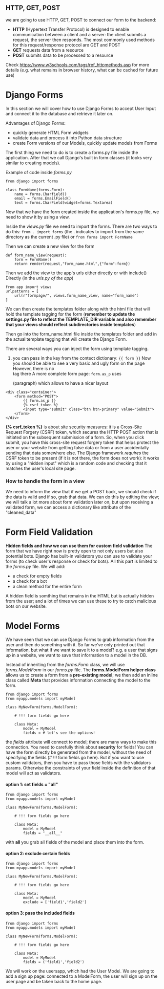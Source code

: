 ## HTTP, GET, POST
we are going to use HTTP, GET, POST to connect our form to the backend:

- **HTTP** (Hypertext Transfer Protocol) is designed to enable communication between a client and a server: the client submits a request, the server then responds. The most commonly used methods for this request/response protocol are GET and POST
- **GET** requests data from a resource
- **POST** submits data to be processed to a resource

Check https://www.w3schools.com/tags/ref_httpmethods.asp for more details (e.g. what remains in browser history, what can be cached for future use)

# Django Forms

In this section we will cover how to use Django Forms to accept User Input and connect it to the database and retrieve it later on.


Advantages of Django Forms:
- quickly generate HTML Form widgets
- validate data and process it into Python data structure
- create Form versions of our Models, quickly update models from Forms

The first thing we need to do is to create a forms.py file inside the application. After that we call Django's built in form classes (it looks very similar to creating models).

Example of code inside *forms.py*

```
from django import forms

class FormName(forms.Form):
    name = forms.Charfield()
    email = forms.EmailField()
    text = forms.CharField(widget=forms.Textarea)
```

Now that we have the form created inside the application's forms.py file, we need to show it by using a view.

Inside the *views.py* file we need to import the forms.
There are two ways to do this:
`from . import forms` (the . indicates to import from the same directory as the current .py file)
or
`from forms import FormName`

Then we can create a new view for the form
```
def form_name_view(request):
    form = FormName()
    return render(request,"form_name.html",{"form":form})
```

Then we add the view to the app's urls either directly or with include()
Directly (in the *urls.py of the app*)
```
from app import views
urlpatterns = [
    url(r"formpage/", views.form_name_view, name="form_name")
]
```

We can then create the templates folder along with the html file that will hold the template tagging for the form (**remember to update the settings.py file to reflect the TEMPLATE_DIR variable and also remember that your views should reflect subdirectories inside templates**)

Then go into the form_name.html file inside the templates folder and add in the actual template tagging that will create the Django Form.

There are several ways you can inject the form using template tagging.
1) you can pass in the key from the contect dictionary: `{{ form }}`
Now you should be able to see a very basic and ugly form on the page
However, there is no <form> tag there
A more complete form page:
`form.as_p` uses <p> (paragraph) which allows to have a nicer layout

```
<div class="container">
    <form method="POST">
        {{ form.as_p }}
        {% csrf_token %}
        <input type="submit" class="btn btn-primary" value="Submit">
    </form>
</div>
```

**{% csrf_token %}** is about site security measures: it is a Cross-Site Request Forgery (CSRF) token, which secures the HTTP POST action that is initiated on the subsequent submission of a form. So, when you click submit, you have this cross-site request forgery token that helps protect the user or your website from getting false data or from a user accidentally sending that data somewhere else.
The Django framework *requires* the CSRF token to be present (if it is not there, the form does not work): it works by using a "hidden input" which is a random code and checking that it matches the user's local site page.

### How to handle the form in a view
We need to inform the view that if we get a POST back, we should check if the data is valid and if so, grab that data.
We can do this by editing the view; we will talk a lot more about form validation later on, but upon receiving a validated form, we can access a dictionary like attribute of the "cleaned_data"

# Form Field Validation
**Hidden fields and how we can use them for custom field validation**
The form that we have right now is pretty open to not only users but also potential bots.
Django has built-in validators you can use to validate your forms (to check user's response or check for bots).
All this part is limited to the *forms.py* file. We will add:
- a check for empty fields
- a check for a bot
- a clean method for the entire form

A hidden field is somthing that remains in the HTML but is actually hidden from the user; and a lot of times we can use these to try to catch malicious bots on our website.

# Model Forms
We have seen that we can use Django Forms to grab information from the user and then do something with it. So far we've only printed out that information, but what if we want to save it to a model? e.g. a user that signs up in a website, we want to save that information to a model in the DB.

Instead of inheriting from the *forms.Form* class, we will use *forms.ModelForm* in our *forms.py* file.
The **forms.ModelForm helper class** allows us to create a form from a **pre-existing model**; we then add an inline class called **Meta** that provides information connecting the model to the form.

```
from django import forms
from myapp.models import myModel

class MyNewForm(forms.ModelForm):
    
    # !!! form fields go here
    
    class Meta:
        model = MyModel
        fields = # let's see the options!
```
the *fields* attribute will connect to model; there are many ways to make this connection.
You need to carefully think about **security** for fields!
You can have the form directly be generated from the model, without the need of specifying the fields (# !!! form fields go here). But if you want to use custom validators, then you have to pass those fields with the validators params. Otherwise the constraints of your field inside the definition of that model will act as validators.

#### option 1: set fields = "__all__"
```
from django import forms
from myapp.models import myModel

class MyNewForm(forms.ModelForm):
    
    # !!! form fields go here
    
    class Meta:
        model = MyModel
        fields = "__all__"
```
with __all__ you grab all fields of the model and place them into the form.

#### option 2: exclude certain fields
```
from django import forms
from myapp.models import myModel

class MyNewForm(forms.ModelForm):
    
    # !!! form fields go here
    
    class Meta:
        model = MyModel
        exclude = ['field1','field2']
```
#### option 3: pass the included fields
```
from django import forms
from myapp.models import myModel

class MyNewForm(forms.ModelForm):
    
    # !!! form fields go here
    
    class Meta:
        model = MyModel
        fields = ('field1','field2')
```


We will work on the usersapp, which had the User Model.
We are going to add a sign up page: connected to a ModelForm, the user will sign up on the user page and be taken back to the home page.
